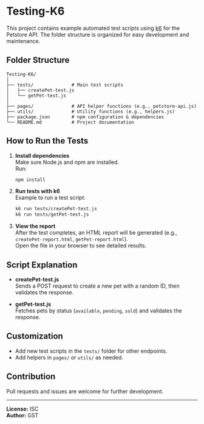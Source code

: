 # Testing-K6

This project contains example automated test scripts using [k6](https://k6.io/) for the Petstore API. The folder structure is organized for easy development and maintenance.

## Folder Structure

```
Testing-K6/
│
├── tests/              # Main test scripts
│   ├── createPet-test.js
│   └── getPet-test.js
│
├── pages/              # API helper functions (e.g., petstore-api.js)
├── utils/              # Utility functions (e.g., helpers.js)
├── package.json        # npm configuration & dependencies
└── README.md           # Project documentation
```

## How to Run the Tests

1. **Install dependencies**  
   Make sure Node.js and npm are installed.  
   Run:
   ```bash
   npm install
   ```

2. **Run tests with k6**  
   Example to run a test script:
   ```bash
   k6 run tests/createPet-test.js
   k6 run tests/getPet-test.js
   ```

3. **View the report**  
   After the test completes, an HTML report will be generated (e.g., `createPet-report.html`, `getPet-report.html`).  
   Open the file in your browser to see detailed results.

## Script Explanation

- **createPet-test.js**  
  Sends a POST request to create a new pet with a random ID, then validates the response.

- **getPet-test.js**  
  Fetches pets by status (`available`, `pending`, `sold`) and validates the response.

## Customization

- Add new test scripts in the `tests/` folder for other endpoints.
- Add helpers in `pages/` or `utils/` as needed.

## Contribution

Pull requests and issues are welcome for further development.

---

**License:** ISC  
**Author:** GST
